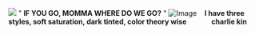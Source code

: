![](https://komarev.com/ghpvc/?username=Kafka-magne&color=orange)‎  ‎ " **IF YOU GO, MOMMA WHERE DO WE GO?** "
![Image](https://github.com/user-attachments/assets/ddbe5efc-f024-4cdd-8d0e-e41a225a00ba)
‎ 
‎ 
‎ 
__I have three styles, soft saturation, dark tinted, color theory wise
‎ ‎ ‎ ‎ ‎ ‎ ‎ ‎ ‎ ‎ ‎ ‎ ‎ ‎ charlie kin__
